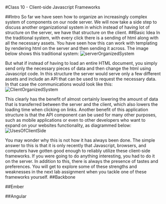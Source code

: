 #Class 10 - Client-side Javascript Frameworks

##Intro
So far we have seen how to organize an increasingly complex system of components on our node server. We will now take a side step to discuss another organizational system in which instead of having lot of structure on the server, we have that structure on the client. 
##Basic Idea
In the traditional system, with every click there is a sending of html along with all the necessary assets. You have seen how this can work with templating by rendering html on the server and then sending it across. The image below shows this traditional system: 
![serverOrganizedSystem](https://lh6.googleusercontent.com/fBvc945clgW7ED_8F09746rm3ocKX1koc-J67cNT-ykbcPhels1BoTRjiwy5XWYQ7TqNU_8t9Gw=w2560-h1170)

But what if instead of having to load an entire HTML document, you simply send only the necessary pieces of data and then change the html using Javascript code. In this structure the server would serve only a few different assets and include an API that can be used to request the necessary data. In that case the communications would look like this: 
![ClientOrganizedSystem](https://drive.google.com/thumbnail?id=0B6DSMZw4pr2pWXp1c2U0RkpzTlE&authuser=0&v=1421282132107&sz=w2560-h1170)

This clearly has the benefit of almost certainly lowering the amount of data that is transferred between the server and the client, which also lowers the loading time when clicking on links. Another benefit of this application structure is that the API component can be used for many other purposes, such as mobile applications or even to other developers who want to expand on your websites functionality, as diagrammed below:
![UsesOfClientSide](https://drive.google.com/thumbnail?id=0B6DSMZw4pr2pY2taV1BRRmhmSkE&authuser=0&v=1421282132107&sz=w2560-h1170)

You may wonder why this is not how it has always been done. The simple answer to this is that it is only recently that Javascript, browsers, and computers have gotten good enough to reliably utilize these client-side frameworks. If you were going to do anything interesting, you had to do it on the server. In addition to this, there is always the presence of tastes and preferences. You will get to explore some of these strengths and weaknesses in the next lab assignment when you tackle one of these frameworks yourself. 
##Backbone

##Ember

##Angular

